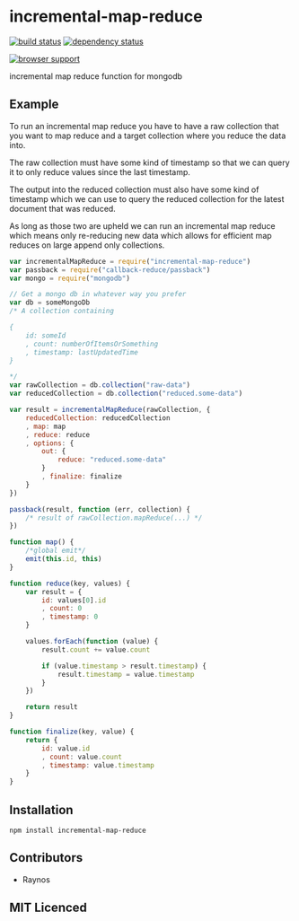 # incremental-map-reduce

[![build status][1]][2] [![dependency status][3]][4]

[![browser support][5]][6]

incremental map reduce function for mongodb

## Example

To run an incremental map reduce you have to have a raw collection
that you want to map reduce and a target collection where you
reduce the data into.

The raw collection must have some kind of timestamp so that we
can query it to only reduce values since the last timestamp.

The output into the reduced collection must also have some
kind of timestamp which we can use to query the reduced collection
for the latest document that was reduced.

As long as those two are upheld we can run an incremental map reduce
which means only re-reducing new data which allows for efficient
map reduces on large append only collections.

```js
var incrementalMapReduce = require("incremental-map-reduce")
var passback = require("callback-reduce/passback")
var mongo = require("mongodb")

// Get a mongo db in whatever way you prefer
var db = someMongoDb
/* A collection containing

{
    id: someId
    , count: numberOfItemsOrSomething
    , timestamp: lastUpdatedTime
}

*/
var rawCollection = db.collection("raw-data")
var reducedCollection = db.collection("reduced.some-data")

var result = incrementalMapReduce(rawCollection, {
    reducedCollection: reducedCollection
    , map: map
    , reduce: reduce
    , options: {
        out: {
            reduce: "reduced.some-data"
        }
        , finalize: finalize
    }
})

passback(result, function (err, collection) {
    /* result of rawCollection.mapReduce(...) */
})

function map() {
    /*global emit*/
    emit(this.id, this)
}

function reduce(key, values) {
    var result = {
        id: values[0].id
        , count: 0
        , timestamp: 0
    }

    values.forEach(function (value) {
        result.count += value.count

        if (value.timestamp > result.timestamp) {
            result.timestamp = value.timestamp
        }
    })

    return result
}

function finalize(key, value) {
    return {
        id: value.id
        , count: value.count
        , timestamp: value.timestamp
    }
}
```

## Installation

`npm install incremental-map-reduce`

## Contributors

 - Raynos

## MIT Licenced

  [1]: https://secure.travis-ci.org/Colingo/incremental-map-reduce.png
  [2]: http://travis-ci.org/Colingo/incremental-map-reduce
  [3]: http://david-dm.org/Colingo/incremental-map-reduce/status.png
  [4]: http://david-dm.org/Colingo/incremental-map-reduce
  [5]: http://ci.testling.com/Colingo/incremental-map-reduce.png
  [6]: http://ci.testling.com/Colingo/incremental-map-reduce
